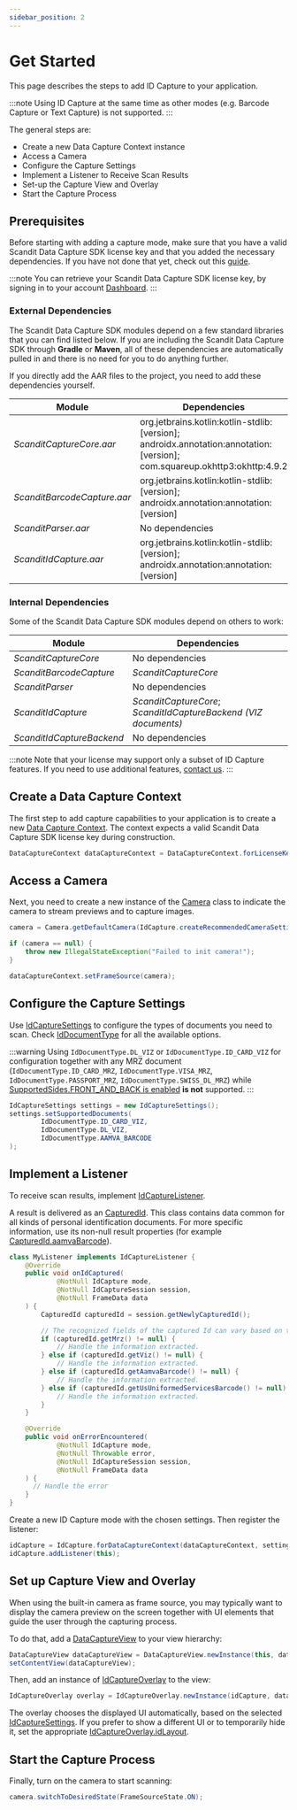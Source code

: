 ```yaml
---
sidebar_position: 2
---
```


# Get Started

This page describes the steps to add ID Capture to your application.

:::note
Using ID Capture at the same time as other modes (e.g. Barcode Capture or Text Capture) is not supported.
:::

The general steps are:

- Create a new Data Capture Context instance
- Access a Camera
- Configure the Capture Settings
- Implement a Listener to Receive Scan Results
- Set-up the Capture View and Overlay
- Start the Capture Process

## Prerequisites

Before starting with adding a capture mode, make sure that you have a valid Scandit Data Capture SDK license key and that you added the necessary dependencies. If you have not done that yet, check out this [guide](/sdks/android/add-sdk.md).

:::note
You can retrieve your Scandit Data Capture SDK license key, by signing in to your account [Dashboard](https://ssl.scandit.com/dashboard/sign-in).
:::

### External Dependencies

The Scandit Data Capture SDK modules depend on a few standard libraries that you can find listed below. If you are including the Scandit Data Capture SDK through **Gradle** or **Maven**, all of these dependencies are automatically pulled in and there is no need for you to do anything further.

If you directly add the AAR files to the project, you need to add these dependencies yourself.

| Module      | Dependencies |
| ----------- | ----------- |
| *ScanditCaptureCore.aar*      | org.jetbrains.kotlin:kotlin-stdlib:[version]; androidx.annotation:annotation:[version]; com.squareup.okhttp3:okhttp:4.9.2       |
| *ScanditBarcodeCapture.aar*   | org.jetbrains.kotlin:kotlin-stdlib:[version]; androidx.annotation:annotation:[version]        |
| *ScanditParser.aar*      | No dependencies       |
| *ScanditIdCapture.aar*      | org.jetbrains.kotlin:kotlin-stdlib:[version]; androidx.annotation:annotation:[version]       |

### Internal Dependencies

Some of the Scandit Data Capture SDK modules depend on others to work:

| Module      | Dependencies |
| ----------- | ----------- |
| *ScanditCaptureCore*      | No dependencies       |
| *ScanditBarcodeCapture*   | *ScanditCaptureCore*        |
| *ScanditParser*      | No dependencies       |
| *ScanditIdCapture*      | *ScanditCaptureCore*; *ScanditIdCaptureBackend (VIZ documents)*       |
| *ScanditIdCaptureBackend*      | No dependencies       |

:::note
Note that your license may support only a subset of ID Capture features. If you need to use additional features, [contact us](mailto:support@scandit.com).
:::

## Create a Data Capture Context

The first step to add capture capabilities to your application is to create a new [Data Capture Context](https://docs.scandit.com/data-capture-sdk/android/core/api/data-capture-context.html#class-scandit.datacapture.core.DataCaptureContext). The context expects a valid Scandit Data Capture SDK license key during construction.

```java
DataCaptureContext dataCaptureContext = DataCaptureContext.forLicenseKey("-- ENTER YOUR SCANDIT LICENSE KEY HERE --");
```

## Access a Camera

Next, you need to create a new instance of the [Camera](https://docs.scandit.com/data-capture-sdk/android/core/api/camera.html#class-scandit.datacapture.core.Camera) class to indicate the camera to stream previews and to capture images.

```java
camera = Camera.getDefaultCamera(IdCapture.createRecommendedCameraSettings());

if (camera == null) {
    throw new IllegalStateException("Failed to init camera!");
}

dataCaptureContext.setFrameSource(camera);
```

## Configure the Capture Settings

Use [IdCaptureSettings](https://docs.scandit.com/data-capture-sdk/android/id-capture/api/id-capture-settings.html#class-scandit.datacapture.id.IdCaptureSettings) to configure the types of documents you need to scan. Check [IdDocumentType](https://docs.scandit.com/data-capture-sdk/android/id-capture/api/id-document-type.html#enum-scandit.datacapture.id.IdDocumentType) for all the available options.

:::warning
Using `IdDocumentType.DL_VIZ` or `IdDocumentType.ID_CARD_VIZ` for configuration together with any MRZ document (`IdDocumentType.ID_CARD_MRZ`, `IdDocumentType.VISA_MRZ`, `IdDocumentType.PASSPORT_MRZ`, `IdDocumentType.SWISS_DL_MRZ`) while [SupportedSides.FRONT_AND_BACK is enabled](https://docs.scandit.com/data-capture-sdk/android/id-capture/api/id-supported-document-sides.html#value-scandit.datacapture.id.SupportedSides.FrontAndBack) **is not** supported.
:::

```java
IdCaptureSettings settings = new IdCaptureSettings();
settings.setSupportedDocuments(
        IdDocumentType.ID_CARD_VIZ,
        IdDocumentType.DL_VIZ,
        IdDocumentType.AAMVA_BARCODE
);
```

## Implement a Listener

To receive scan results, implement [IdCaptureListener](https://docs.scandit.com/data-capture-sdk/android/id-capture/api/id-capture-listener.html#interface-scandit.datacapture.id.IIdCaptureListener).

A result is delivered as an [CapturedId](https://docs.scandit.com/data-capture-sdk/android/id-capture/api/captured-id.html#class-scandit.datacapture.id.CapturedId). This class contains data common for all kinds of personal identification documents. For more specific information, use its non-null result properties (for example [CapturedId.aamvaBarcode](https://docs.scandit.com/data-capture-sdk/android/id-capture/api/captured-id.html#property-scandit.datacapture.id.CapturedId.AamvaBarcode)).

```java
class MyListener implements IdCaptureListener {
    @Override
    public void onIdCaptured(
            @NotNull IdCapture mode,
            @NotNull IdCaptureSession session,
            @NotNull FrameData data
    ) {
        CapturedId capturedId = session.getNewlyCapturedId();

        // The recognized fields of the captured Id can vary based on the type.
        if (capturedId.getMrz() != null) {
            // Handle the information extracted.
        } else if (capturedId.getViz() != null) {
            // Handle the information extracted.
        } else if (capturedId.getAamvaBarcode() != null) {
            // Handle the information extracted.
        } else if (capturedId.getUsUniformedServicesBarcode() != null) {
            // Handle the information extracted.
        }
    }

    @Override
    public void onErrorEncountered(
            @NotNull IdCapture mode,
            @NotNull Throwable error,
            @NotNull IdCaptureSession session,
            @NotNull FrameData data
    ) {
      // Handle the error
    }
}
```

Create a new ID Capture mode with the chosen settings. Then register the listener:

```java
idCapture = IdCapture.forDataCaptureContext(dataCaptureContext, settings);
idCapture.addListener(this);
```

## Set up Capture View and Overlay

When using the built-in camera as frame source, you may typically want to display the camera preview on the screen together with UI elements that guide the user through the capturing process.

To do that, add a [DataCaptureView](https://docs.scandit.com/data-capture-sdk/android/core/api/ui/data-capture-view.html#class-scandit.datacapture.core.ui.DataCaptureView) to your view hierarchy:

```java
DataCaptureView dataCaptureView = DataCaptureView.newInstance(this, dataCaptureContext);
setContentView(dataCaptureView);
```

Then, add an instance of [IdCaptureOverlay](https://docs.scandit.com/data-capture-sdk/android/id-capture/api/ui/id-capture-overlay.html#class-scandit.datacapture.id.ui.IdCaptureOverlay) to the view:

```java
IdCaptureOverlay overlay = IdCaptureOverlay.newInstance(idCapture, dataCaptureView);
```

The overlay chooses the displayed UI automatically, based on the selected [IdCaptureSettings](https://docs.scandit.com/data-capture-sdk/android/id-capture/api/id-capture-settings.html#class-scandit.datacapture.id.IdCaptureSettings). If you prefer to show a different UI or to temporarily hide it, set the appropriate [IdCaptureOverlay.idLayout](https://docs.scandit.com/data-capture-sdk/android/id-capture/api/ui/id-capture-overlay.html#property-scandit.datacapture.id.ui.IdCaptureOverlay.IdLayout).

## Start the Capture Process

Finally, turn on the camera to start scanning:

```java
camera.switchToDesiredState(FrameSourceState.ON);
```
